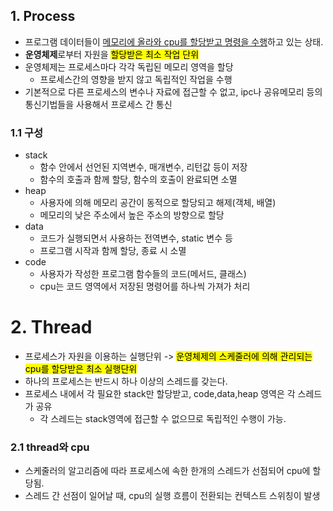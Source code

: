 ## 1. Process
- 프로그램 데이터들이 <u>메모리에 올라와 cpu를 할당받고 명령을 수행</u>하고 있는 상태.
- **운영체제**로부터 자원을 <mark>할당받은 최소 작업 단위</mark>
- 운영체제는 프로세스마다 각각 독립된 메모리 영역을 할당
    - 프로세스간의 영향을 받지 않고 독립적인 작업을 수행
- 기본적으로 다른 프로세스의 변수나 자료에 접근할 수 없고, ipc나 공유메모리 등의 통신기법들을 사용해서 프로세스 간 통신
### 1.1 구성
-  stack
    - 함수 안에서 선언된 지역변수, 매개변수, 리턴값 등이 저장
    - 함수의 호출과 함께 할당, 함수의 호출이 완료되면 소멸
- heap
    - 사용자에 의해 메모리 공간이 동적으로 할당되고 해제(객체, 배열)
    - 메모리의 낮은 주소에서 높은 주소의 방향으로 할당
- data
    - 코드가 실행되면서 사용하는 전역변수, static 변수 등
    - 프로그램 시작과 함께 할당, 종료 시 소멸
- code
    - 사용자가 작성한 프로그램 함수들의 코드(메서드, 클래스)
    - cpu는 코드 영역에서 저장된 명령어를 하나씩 가져가 처리

# 2. Thread
- 프로세스가 자원을 이용하는 실행단위 -> <mark>운영체제의 스케줄러에 의해 관리되는 cpu를 할당받은 최소 실행단위</mark>
- 하나의 프로세스는 반드시 하나 이상의 스레드를 갖는다.
- 프로세스 내에서 각 필요한 stack만 할당받고, code,data,heap 영역은 각 스레드가 공유
    - 각 스레드는 stack영역에 접근할 수 없으므로 독립적인 수행이 가능.

### 2.1 thread와 cpu
- 스케줄러의 알고리즘에 따라 프로세스에 속한 한개의 스레드가 선점되어 cpu에 할당됨.
- 스레드 간 선점이 일어날 때, cpu의 실행 흐름이 전환되는 컨텍스트 스위칭이 발생
